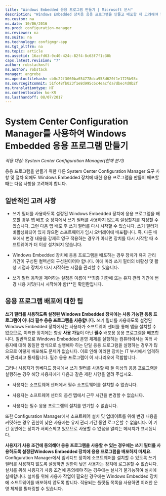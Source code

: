```yaml
---
title: "Windows Embedded 응용 프로그램 만들기 | Microsoft 문서"
description: "Windows Embedded 장치용 응용 프로그램을 만들고 배포할 때 고려해야 할 사항을 확인합니다."
ms.custom: na
ms.date: 10/06/2016
ms.prod: configuration-manager
ms.reviewer: na
ms.suite: na
ms.technology: configmgr-app
ms.tgt_pltfrm: na
ms.topic: article
ms.assetid: 16acfd63-0c40-424c-82f4-8c63f7f1c30b
caps.latest.revision: "7"
author: robstackmsft
ms.author: robstack
manager: angrobe
ms.openlocfilehash: cb0c22f3060ba654778dca958d620f1e1725b93c
ms.sourcegitcommit: 51fc48fb023f1e8d995c6c4eacfda7dbec4d0b2f
ms.translationtype: HT
ms.contentlocale: ko-KR
ms.lasthandoff: 08/07/2017
---
```

# <a name="create-windows-embedded-applications-with-system-center-configuration-manager"></a>System Center Configuration Manager를 사용하여 Windows Embedded 응용 프로그램 만들기

*적용 대상: System Center Configuration Manager(현재 분기)*

응용 프로그램을 만들기 위한 다른 System Center Configuration Manager 요구 사항 및 절차 외에도 Windows Embedded 장치에 대한 응용 프로그램을 만들어 배포할 때는 다음 사항을 고려해야 합니다.  

## <a name="general-considerations"></a>일반적인 고려 사항  

-   쓰기 필터를 사용하도록 설정된 Windows Embedded 장치에 응용 프로그램을 배포할 경우 앱 배포 중 장치에서 쓰기 필터를 사용하지 않도록 설정할지를 지정할 수 있습니다. 그런 다음 앱 배포 후 쓰기 필터를 다시 시작할 수 있습니다. 쓰기 필터가 비활성화되어 있지 않으면 소프트웨어가 임시 오버레이에 배포됩니다. 즉, 다른 배포에서 변경 내용을 강제로 영구 적용하는 경우가 아니면 장치를 다시 시작할 때 소프트웨어가 더 이상 설치되지 않습니다.  

-   Windows Embedded 장치에 응용 프로그램을 배포하는 경우 장치가 유지 관리 기간이 구성된 컬렉션의 구성원이어야 합니다. 이에 따라 쓰기 필터의 비활성 및 활성 시점과 장치가 다시 시작하는 시점을 관리할 수 있습니다.  

-   쓰기 필터 동작을 제어하는 설정은 이름이 **최종 기한에 또는 유지 관리 기간에 변경 내용 커밋(다시 시작해야 함)**인 확인란입니다.  

## <a name="tips-for-deploying-applications"></a>응용 프로그램 배포에 대한 팁  

**쓰기 필터를 사용하도록 설정된 Windows Embedded 장치에는 사용 가능한 응용 프로그램이 아니라 필수 응용 프로그램을 사용합니다.** 쓰기 필터를 사용하도록 설정된 Windows Embedded 장치에서는 사용자가 소프트웨어 센터를 통해 앱을 설치할 수 없으므로, 이러한 장치에는 항상 **사용 가능**이 아닌 **필수** 배포용 응용 프로그램을 배포합니다. 일반적으로 Windows Embedded 운영 체제를 실행하는 컴퓨터에서는 여러 사용자에 대해 동일한 방식으로 실행해야 하는 단일 응용 프로그램을 실행하는 경우가 많으므로 이렇게 배포해도 문제가 없습니다. 이로 인해 이러한 장치는 IT 부서에서 엄격하게 관리되고 통제됩니다. 필수 응용 프로그램이 이 시나리오에 적합합니다.

 그러나 사용자가 임베디드 장치에서 쓰기 필터를 사용할 때 둘 이상의 응용 프로그램을 실행하는 경우 해당 사용자에게 다음과 같은 제한 사항을 알려 주십시오.  

-   사용자는 소프트웨어 센터에서 필수 소프트웨어를 설치할 수 없습니다.  

-   사용자는 소프트웨어 센터의 옵션 탭에서 근무 시간을 변경할 수 없습니다.  

-   사용자는 필수 응용 프로그램의 설치를 연기할 수 없습니다.  

또한 Configuration Manager에서 소프트웨어 설치 및 업데이트를 위해 변경 내용을 커밋하는 경우 권한이 낮은 사용자는 유지 관리 기간 동안 로그온할 수 없습니다. 이 기간 동안에는 장치가 서비스되고 있으므로 사용할 수 없음을 알리는 메시지가 표시됩니다.  

**사용자가 사용 조건에 동의해야 응용 프로그램을 사용할 수 있는 경우에는 쓰기 필터를 사용하도록 설정된Windows Embedded 장치에 응용 프로그램을 배포하지 마세요.** Configuration Manager에서 임베디드 장치에 소프트웨어를 설치할 수 있도록 쓰기 필터를 사용하지 않도록 설정하면 권한이 낮은 사용자는 장치에 로그온할 수 없습니다. 설치를 위해 사용자가 사용 조건에 동의해야 하는 경우에는 설치가 불가능하여 설치에 실패합니다. 설치를 위해 사용자 작업이 필요한 경우에는 Windows Embedded 장치에 소프트웨어를 배포하지 않도록 합니다. 적용되는 플랫폼 목록을 사용하면 이러한 운영 체제를 필터링할 수 있습니다.  
